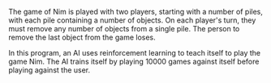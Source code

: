 The game of Nim is played with two players, starting with a number of piles, with each pile containing a number of objects. On each player's turn, they must remove any number of objects from a single pile. The person to remove the last object from the game loses.

In this program, an AI uses reinforcement learning to teach itself to play the game Nim. The AI trains itself by playing 10000 games against itself before playing against the user.
